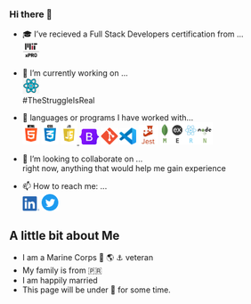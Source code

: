 ### Hi there 👋

<!--
**OhhNoo2150/OhhNoo2150** is a ✨ _special_ ✨ repository because its `README.md` (this file) appears on your GitHub profile.

Here are some ideas to get you started:




- 🤔 I’m looking for help with ...
- 💬 Ask me about ...

- 😄 Pronouns: ...
- ⚡ Fun fact: ...
[<img alt="alt_text" width="40px" src="images/image.PNG" />](https://www.google.com/)
-->
- :mortar_board: I’ve recieved a Full Stack Developers certification from ...<br>
<a href='https://xpro.mit.edu'><img src='./img/mitxPro_logoStacked.jpeg' alt='MIT Logo' width='30'></a>
- :telescope: I’m currently working on ...<br>
<img src='./img/react_logo_trans' alt='React Logo' width='30'><br> #TheStruggleIsReal 


- 🌱  languages or programs I have worked with... <br>
<a href='https://html.com/html5/'><img src='./img/html5_logo.gif' alt='HTML5 logo' width='30'></a> <a href='https://html.com/css/'><img src='./img/css3_logo.gif' alt='CSS3 logo' width='30'></a> <a href='https://www.javascript.com/'><img src='./img/javascript_logo.gif' alt='JavaScript logo' width='30'> </a> <a herf='https://getbootstrap.com/'><img src='./img/bootstrap-logo.svg' alt='Bootstrap logo' width='35'></a> <a href='https://git-scm.com/'><img src='./img/gitLogoOrangeRed.png' alt='VS Code logo' width='30'></a> <a href='https://code.visualstudio.com/'><img src='./img/vsCodeLogo.png' alt='VS Code logo' width='30'></a> <a href='https://jestjs.io/'><img src='./img/jest_logo.gif' alt='Jest Logo' height='35'></a> <a href='https://www.mongodb.com/mern-stack'><img src='./img/mernStackTrans.png' alt='VS Code logo' height='40'></a>
- 👯 I’m looking to collaborate on ...<br>
right now, anything that would help me gain experience <br>
- 📫 How to reach me: ...<br>
<a href='https://www.linkedin.com/in/danielrivera'><img src='./img/linedIn_blue.png' alt='LinkedIn logo' width='30'></a> <a href='https://twitter.com/Boricua2150'><img src='./img/Twitter_social_icons_circle-blue.png' alt='Twitter logo' width='30'></a>
## A little bit about Me
- I am a Marine Corps :eagle: :earth_americas: :anchor: veteran<br>
- My family is from :puerto_rico:<br>
- I am happily married <br>
- This page will be under :construction: for some time. 

